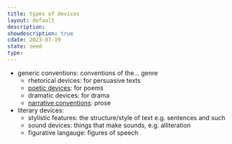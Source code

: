 ```yaml
---
title: types of devices
layout: default
description: 
showdescription: true
cdate: 2023-07-19
state: seed
type: 
---
```


- generic conventions: conventions of the... genre
    - rhetorical devices: for persuasive texts
    - [poetic devices](poetic-devices): for poems
    - dramatic devices: for drama
    - [narrative conventions](narrative-devices): prose
- literary devices:
    - stylistic features: the structure/style of text e.g. sentences and such
    - sound devices: things that make sounds, e.g. alliteration
    - figurative langauge: figures of speech

